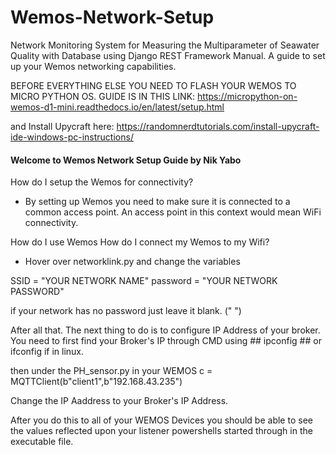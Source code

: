 # Wemos-Network-Setup
Network Monitoring System for Measuring the Multiparameter of Seawater Quality with Database using Django REST Framework Manual. A guide to set up your Wemos networking capabilities.

BEFORE EVERYTHING ELSE YOU NEED TO FLASH YOUR WEMOS TO MICRO PYTHON OS. GUIDE IS IN THIS LINK:
https://micropython-on-wemos-d1-mini.readthedocs.io/en/latest/setup.html

and Install Upycraft here:
https://randomnerdtutorials.com/install-upycraft-ide-windows-pc-instructions/

#### Welcome to Wemos Network Setup Guide by Nik Yabo ####

How do I setup the Wemos for connectivity?
- By setting up Wemos you need to make sure it is connected to a common access point. An access point in this context would mean WiFi connectivity. 

How do I use Wemos
How do I connect my Wemos to my Wifi? 
- Hover over networklink.py and change the variables

SSID = "YOUR NETWORK NAME"
password = "YOUR NETWORK PASSWORD"

if your network has no password just leave it blank. (" ")

After all that. The next thing to do is to configure IP Address of your broker. You need to first find your Broker's IP through CMD using ## ipconfig ## or ifconfig if in linux. 

then under the PH_sensor.py in your WEMOS 
c = MQTTClient(b"client1",b"192.168.43.235")

Change the IP Aaddress to your Broker's IP Address.

After you do this to all of your WEMOS Devices you should be able to see the values reflected upon your listener powershells started through in the executable file.

